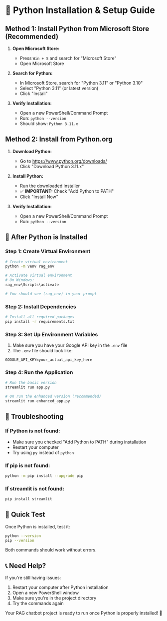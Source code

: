 # 🐍 Python Installation & Setup Guide

## Method 1: Install Python from Microsoft Store (Recommended)

1. **Open Microsoft Store:**
   - Press `Win + S` and search for "Microsoft Store"
   - Open Microsoft Store

2. **Search for Python:**
   - In Microsoft Store, search for "Python 3.11" or "Python 3.10"
   - Select "Python 3.11" (or latest version)
   - Click "Install"

3. **Verify Installation:**
   - Open a new PowerShell/Command Prompt
   - Run: `python --version`
   - Should show: `Python 3.11.x`

## Method 2: Install from Python.org

1. **Download Python:**
   - Go to https://www.python.org/downloads/
   - Click "Download Python 3.11.x"

2. **Install Python:**
   - Run the downloaded installer
   - ✅ **IMPORTANT:** Check "Add Python to PATH"
   - Click "Install Now"

3. **Verify Installation:**
   - Open a new PowerShell/Command Prompt
   - Run: `python --version`

## 🚀 After Python is Installed

### Step 1: Create Virtual Environment
```bash
# Create virtual environment
python -m venv rag_env

# Activate virtual environment
# On Windows:
rag_env\Scripts\activate

# You should see (rag_env) in your prompt
```

### Step 2: Install Dependencies
```bash
# Install all required packages
pip install -r requirements.txt
```

### Step 3: Set Up Environment Variables
1. Make sure you have your Google API key in the `.env` file
2. The `.env` file should look like:
```
GOOGLE_API_KEY=your_actual_api_key_here
```

### Step 4: Run the Application
```bash
# Run the basic version
streamlit run app.py

# OR run the enhanced version (recommended)
streamlit run enhanced_app.py
```

## 🔧 Troubleshooting

### If Python is not found:
- Make sure you checked "Add Python to PATH" during installation
- Restart your computer
- Try using `py` instead of `python`

### If pip is not found:
```bash
python -m pip install --upgrade pip
```

### If streamlit is not found:
```bash
pip install streamlit
```

## 🎯 Quick Test
Once Python is installed, test it:
```bash
python --version
pip --version
```

Both commands should work without errors.

## 📞 Need Help?
If you're still having issues:
1. Restart your computer after Python installation
2. Open a new PowerShell window
3. Make sure you're in the project directory
4. Try the commands again

Your RAG chatbot project is ready to run once Python is properly installed! 🚀 